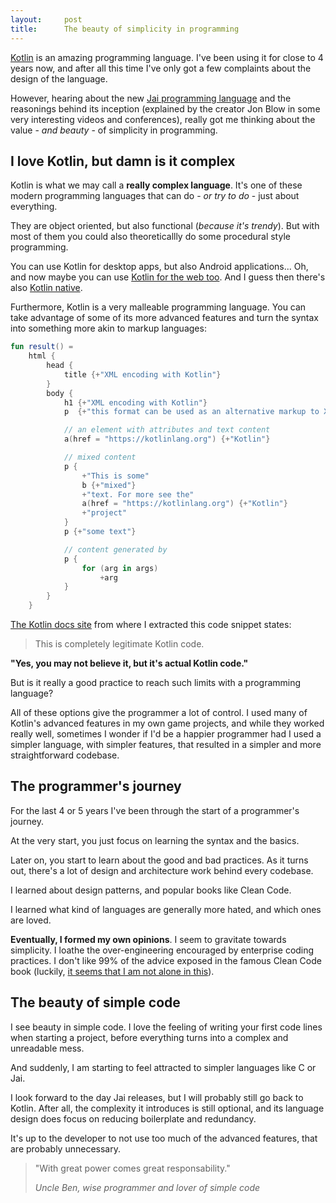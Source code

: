 ```yaml
---
layout:     post
title:      The beauty of simplicity in programming
---
```


[Kotlin](https://kotlinlang.org/) is an amazing programming language. I've been using it for close to 4 years now, and after all this time I've only got a few complaints about the design of the language.

However, hearing about the new [Jai programming language](https://github.com/BSVino/JaiPrimer/blob/master/JaiPrimer.md) and the reasonings behind its inception (explained by the creator Jon Blow in some very interesting videos and conferences), really got me thinking about the value - *and beauty* - of simplicity in programming.

## I love Kotlin, but damn is it complex

Kotlin is what we may call a **really complex language**. It's one of these modern programming languages that can do - *or try to do* - just about everything.

They are object oriented, but also functional (_because it's trendy_). But with most of them you could also theoreticallly do some procedural style programming.

You can use Kotlin for desktop apps, but also Android applications... Oh, and now maybe you can use [Kotlin for the web too](https://kotlinlang.org/docs/js-overview.html). And I guess then there's also [Kotlin native](https://kotlinlang.org/docs/native-overview.html).

Furthermore, Kotlin is a very malleable programming language. You can take advantage of some of its more advanced features and turn the syntax into something more akin to markup languages:

```kotlin
fun result() =
    html {
        head {
            title {+"XML encoding with Kotlin"}
        }
        body {
            h1 {+"XML encoding with Kotlin"}
            p  {+"this format can be used as an alternative markup to XML"}

            // an element with attributes and text content
            a(href = "https://kotlinlang.org") {+"Kotlin"}

            // mixed content
            p {
                +"This is some"
                b {+"mixed"}
                +"text. For more see the"
                a(href = "https://kotlinlang.org") {+"Kotlin"}
                +"project"
            }
            p {+"some text"}

            // content generated by
            p {
                for (arg in args)
                    +arg
            }
        }
    }

```

[The Kotlin docs site](https://kotlinlang.org/docs/type-safe-builders.html) from where I extracted this code snippet states:

> This is completely legitimate Kotlin code.

**"Yes, you may not believe it, but it's actual Kotlin code."**

But is it really a good practice to reach such limits with a programming language?

All of these options give the programmer a lot of control. I used many of Kotlin's advanced features in my own game projects, and while they worked really well, sometimes I wonder if I'd be a happier programmer had I used a simpler language, with simpler features, that resulted in a simpler and more straightforward codebase.


## The programmer's journey

For the last 4 or 5 years I've been through the start of a programmer's journey.

At the very start, you just focus on learning the syntax and the basics.

Later on, you start to learn about the good and bad practices. As it turns out, there's a lot of design and architecture work behind every codebase.

I learned about design patterns, and popular books like Clean Code.

I learned what kind of languages are generally more hated, and which ones are loved.

**Eventually, I formed my own opinions**. I seem to gravitate towards simplicity. I loathe the over-engineering encouraged by enterprise coding practices. I don't like 99% of the advice exposed in the famous Clean Code book (luckily, [it seems that I am not alone in this](https://qntm.org/clean)).

## The beauty of simple code

I see beauty in simple code. I love the feeling of writing your first code lines when starting a project, before everything turns into a complex and unreadable mess.

And suddenly, I am starting to feel attracted to simpler languages like C or Jai.

I look forward to the day Jai releases, but I will probably still go back to Kotlin. After all, the complexity it introduces is still optional, and its language design does focus on reducing boilerplate and redundancy.

It's up to the developer to not use too much of the advanced features, that are probably unnecessary.

<blockquote>
  <p>
    "With great power comes great responsability."
  </p>
  <footer><cite title="Wise programmer">Uncle Ben, wise programmer and lover of simple code</cite></footer>
</blockquote>